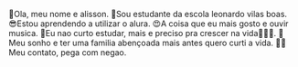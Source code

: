 👋Ola, meu nome e alisson.
🏫Sou estudante da escola leonardo vilas boas.
😎Estou aprendendo a utilizar o alura.
😍A coisa que eu mais gosto e ouvir musica.
🤔Eu nao curto estudar, mais e preciso pra crescer na vida🤷🏽‍♂️.
👀Meu sonho e ter uma familia abençoada mais antes quero curti a vida.
🐱‍👤Meu contato, pega com negao.
